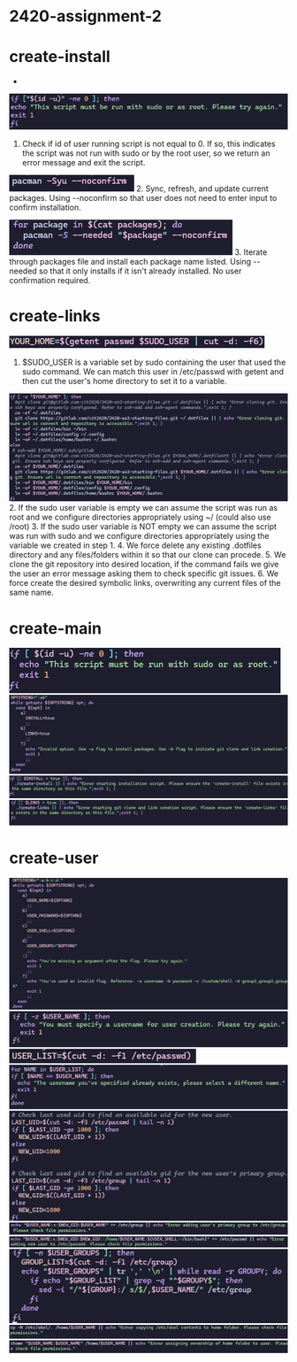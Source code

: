 # 2420-assignment-2





# create-install
* 
![](./Assets/install-1.png)
1. Check if id of user running script is not equal to 0. If so, this indicates the script was not run with sudo or by the root user, so we return an error message and exit the script.

![](./Assets/install-2.png)
2. Sync, refresh, and update current packages. Using --noconfirm so that user does not need to enter input to confirm installation.

![](./Assets/install-3.png)
3. Iterate through packages file and install each package name listed. Using --needed so that it only installs if it isn't already installed. No user confirmation required.

# create-links
![](./Assets/links-1.png)
1. $SUDO_USER is a variable set by sudo containing the user that used the sudo command. We can match this user in /etc/passwd with getent and then cut the user's home directory to set it to a variable.

![](./Assets/links-2.png)
2. If the sudo user variable is empty we can assume the script was run as root and we configure directories appropriately using ~/ (could also use /root)
3. If the sudo user variable is NOT empty we can assume the script was run with sudo and we configure directories appropriately using the variable we created in step 1.
4. We force delete any existing .dotfiles directory and any files/folders within it so that our clone can procede.
5. We clone the git repository into desired location, if the command fails we give the user an error message asking them to check specific git issues.
6. We force create the desired symbolic links, overwriting any current files of the same name. 

# create-main
![](./Assets/main-1.png)
![](./Assets/main-2.png)
![](./Assets/main3.png)
![](./Assets/main4.png)

# create-user
![](./Assets/user-1.png)
![](./Assets/user-2.png)
![](./Assets/user-3.png)
![](./Assets/user-4.png)
![](./Assets/user-5.png)
![](./Assets/user-6.png)
![](./Assets/user-7.png)
![](./Assets/user-8.png)
![](./Assets/user-9.png)
![](./Assets/user-10.png)

